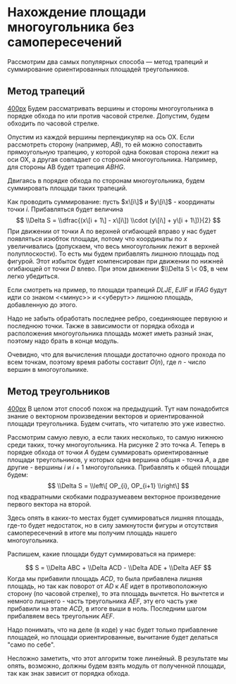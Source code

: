 # Нахождение площади многоугольника без самопересечений

Рассмотрим два самых популярных способа — метод трапеций и суммирование
ориентированных площадей треугольников.

## Метод трапеций

[400px](Файл:Trapeze.png "wikilink") Будем рассматривать вершины и
стороны многоугольника в порядке обхода по или против часовой
стрелке. Допустим, будем обходить по часовой стрелке.

Опустим из каждой вершины перпендикуляр на ось OX. Если рассмотреть
сторону (например, $AB$), то ей можно сопоставить прямоугольную
трапецию, у которой одна боковая сторона лежит на оси OX, а другая
совпадает со стороной многоугольника. Например, для стороны AB будет
трапеция $ABHG$.

Двигаясь в порядке обхода по сторонам многоугольника, будем суммировать
площади таких трапеций.

Как проводить суммирование: пусть $x\[i\]$ и $y\[i\]$ - координаты точки
$i$. Прибавляться будет величина $$ \\Delta S = \\dfrac{(x\[i + 1\] -
x\[i\]) \\cdot (y\[i\] + y\[i + 1\])}{2} $$ При движении от точки A по
верхней огибающей вправо у нас будет появляться изюбток площади,
потому что координаты по $x$ увеличивались (допускаем, что весь
многоугольник лежит в верхней полуплоскости). То есть мы будем
прибавлять лишнюю площадь под фигурой. Этот избыток будет
компенсирован при движении по нижней огибающей от точки $D$
влево. При этом движении $\\Delta S \< 0$, в чем легко убедиться.

Если смотреть на пример, то площади трапеций $DLJE$, $EJIF$ и $IFAG$
будут идти со знаком \<<минус>\> и \<<уберут>\> лишнюю площадь,
добавленную до этого.

Надо не забыть обработать последнее ребро, соединяющее первуюю и
последнюю точки. Также в зависимости от порядка обхода и
расположения многоугольника площадь может иметь разный знак,
поэтому надо брать в конце модуль.

Очевидно, что для вычисления площади достаточно одного прохода по всем
точкам, поэтому время работы составит $O(n)$, где $n$ - число вершин в
многоугольнике.

## Метод треугольников

[400px](Файл:TrianglesSquare.png "wikilink") В целом этот способ похож
на предыдущий. Тут нам понадобится знание о векторном произведении
векторов и ориентированной площади треугольника. Будем считать, что
читателю это уже известно.

Рассмотрим самую левую, а если таких несколько, то самую нижнюю среди
таких, точку многоугольника. На рисунке 2 это точка $A$. Теперь в
порядке обхода от точки $A$ будем суммировать ориентированные
площади треугольников, у которых одна вершина общая - точка $A$,
а две другие - вершины $i$ и $i+1$ многоугольника. Прибавлять к общей
площади будем: $$ \\Delta S = \\left\[ OP_{i}, OP_{i+1} \\right\] $$
под квадратными скобками подразумеавем векторное произведение первого
вектора на второй.

Здесь опять в каких-то местах будет суммироваться лишняя площадь, где-то
будет недостаток, но в силу замкнутости фигуры и отсутствия
самопересечений в итоге мы получим площадь нашего
многоугольника.

Распишем, какие площади будут суммироваться на примере:

$$ S = \\Delta ABC + \\Delta ACD - \\Delta ADE + \\Delta AEF $$ Когда мы
прибавили площадь $ACD$, то была прибавлена лишняя площадь, но так как
поворот от $AD$ к $AE$ идет в противоположную сторону (по часовой
стрелке), то эта площадь вычтется. Но вычтется и немного лишнего -
часть треугольника $AEF$, эту его часть уже прибавили на этапе $ACD$, в
итоге выши в ноль. Последним шагом прибалвяем весь треугольник $AEF$.

Надо понимать, что на деле (в коде) у нас будет только прибавление
площадей, но площади ориентированные, вычитание будет делаться
"само по себе".

Несложно заметить, что этот алгоритм тоже линейный. В результате мы
опять, возможно, должны будем взять модуль от полученной площади,
так как знак зависит от порядка обхода.